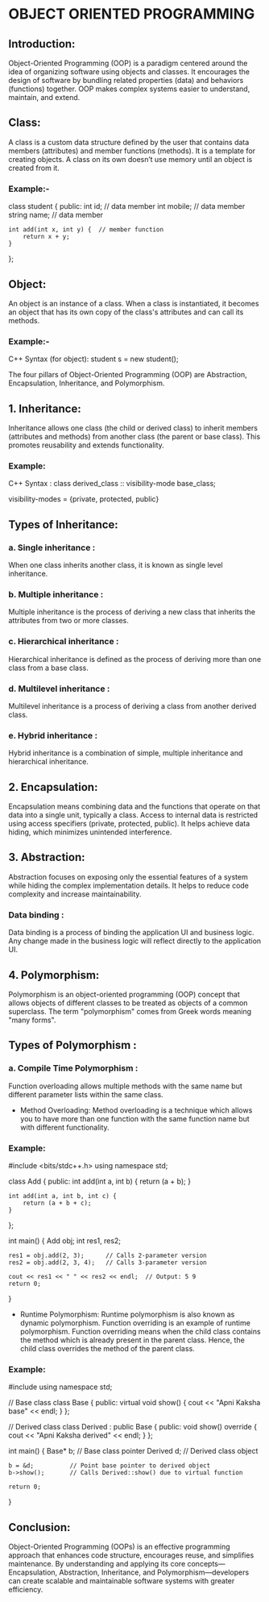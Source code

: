 #                                                   OBJECT ORIENTED PROGRAMMING


## Introduction:
Object-Oriented Programming (OOP) is a paradigm centered around the idea of organizing software using objects and classes. It encourages the design of software by bundling related properties (data) and behaviors (functions) together. OOP makes complex systems easier to understand, maintain, and extend.

## Class:
A class is a custom data structure defined by the user that contains data members (attributes) and member functions (methods). It is a template for creating objects. A class on its own doesn’t use memory until an object is created from it.

### Example:-

class student {
public:
    int id;         // data member
    int mobile;     // data member
    string name;    // data member

    int add(int x, int y) {  // member function
        return x + y;
    }
};

## Object:
An object is an instance of a class. When a class is instantiated, it becomes an object that has its own copy of the class's attributes and can call its methods.

### Example:-
C++ Syntax (for object):
student s = new student();

The four pillars of Object-Oriented Programming (OOP) are Abstraction, Encapsulation, Inheritance, and Polymorphism.

## 1. Inheritance:
Inheritance allows one class (the child or derived class) to inherit members (attributes and methods) from another class (the parent or base class). This promotes reusability and extends functionality.

### Example:
C++ Syntax :
class derived_class :: visibility-mode base_class;

visibility-modes = {private, protected, public}

## Types of Inheritance:

### a. Single inheritance : 
When one class inherits another class, it is known as single level inheritance.

### b. Multiple inheritance :
 Multiple inheritance is the process of deriving a new class that inherits the attributes from two or more classes.

### c. Hierarchical inheritance : 
Hierarchical inheritance is defined as the process of deriving more than one class from a base class.

### d. Multilevel inheritance : 
Multilevel inheritance is a process of deriving a class from another derived class.

### e. Hybrid inheritance :
Hybrid inheritance is a combination of simple, multiple inheritance and hierarchical inheritance.

## 2. Encapsulation:
Encapsulation means combining data and the functions that operate on that data into a single unit, typically a class. Access to internal data is restricted using access specifiers (private, protected, public). It helps achieve data hiding, which minimizes unintended interference.

## 3. Abstraction:
Abstraction focuses on exposing only the essential features of a system while hiding the complex implementation details. It helps to reduce code complexity and increase maintainability.

### Data binding : 
Data binding is a process of binding the application UI and business logic. Any change made in the business logic will reflect directly to the application UI.

## 4. Polymorphism:
Polymorphism is an object-oriented programming (OOP) concept that allows objects of different classes to be treated as objects of a common superclass. The term "polymorphism" comes from Greek words meaning "many forms". 

## Types of Polymorphism :

### a. Compile Time Polymorphism :
Function overloading allows multiple methods with the same name but different parameter lists within the same class.

* Method Overloading: 
Method overloading is a technique which allows you to have more than one function with the same function name but with different functionality. 

### Example:
#include <bits/stdc++.h>
using namespace std;

class Add {
public:
    int add(int a, int b) {
        return (a + b);
    }

    int add(int a, int b, int c) {
        return (a + b + c);
    }
};

int main() {
    Add obj;
    int res1, res2;

    res1 = obj.add(2, 3);      // Calls 2-parameter version
    res2 = obj.add(2, 3, 4);   // Calls 3-parameter version

    cout << res1 << " " << res2 << endl;  // Output: 5 9
    return 0;
}



* Runtime Polymorphism:
Runtime polymorphism is also known as dynamic polymorphism. Function overriding is an example of runtime polymorphism. Function overriding means when the child class contains the method which is already present in the parent class. Hence, the child class overrides the method of the parent class.

### Example:

#include <iostream>
using namespace std;

// Base class
class Base {
public:
    virtual void show() {
        cout << "Apni Kaksha base" << endl;
    }
};

// Derived class
class Derived : public Base {
public:
    void show() override {
        cout << "Apni Kaksha derived" << endl;
    }
};

int main() {
    Base* b;         // Base class pointer
    Derived d;       // Derived class object

    b = &d;          // Point base pointer to derived object
    b->show();       // Calls Derived::show() due to virtual function

    return 0;
}

## Conclusion:
Object-Oriented Programming (OOPs) is an effective programming approach that enhances code structure, encourages reuse, and simplifies maintenance. By understanding and applying its core concepts—Encapsulation, Abstraction, Inheritance, and Polymorphism—developers can create scalable and maintainable software systems with greater efficiency.


